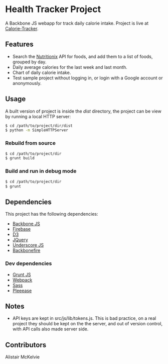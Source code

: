 # Health Tracker Project
A Backbone JS webapp for track daily calorie intake. Project is live at [Calorie-Tracker](http://calorie-tracker.alamastor.me/).

## Features
- Search the [Nutritionix](https://www.nutritionix.com/) API for foods, and add them to a list of foods, grouped by day.
- Daily average calories for the last week and last month.
- Chart of daily calorie intake.
- Test sample project without logging in, or login with a Google account or anonymously.

## Usage
A built version of project is inside the *dist* directory, the project can be view by running a local HTTP server:
``` bash
$ cd /path/to/project/dir/dist
$ python -m SimpleHTTPServer
```

### Rebuild from source
``` bash
$ cd /path/to/project/dir
$ grunt build
```

### Build and run in debug mode
``` bash
$ cd /path/to/project/dir
$ grunt
```

## Dependencies
This project has the following dependencies:
- [Backbone JS](http://backbonejs.org/)
- [Firebase](https://firebase.google.com/)
- [D3](https://d3js.org/)
- [JQuery](https://jquery.com/)
- [Underscore JS](http://underscorejs.org/)
- [Backbonefire](https://github.com/firebase/backbonefire)

### Dev dependencies
- [Grunt JS](http://gruntjs.com/)
- [Webpack](http://webpack.github.io/)
- [Sass](http://sass-lang.com/)
- [Pleeease](http://pleeease.io/)

## Notes
- API keys are kept in src/js/lib/tokens.js. This is bad practice,
on a real project they should be kept on the the server, and out of version
control, with API calls also made server side.

## Contributors
Alistair McKelvie
